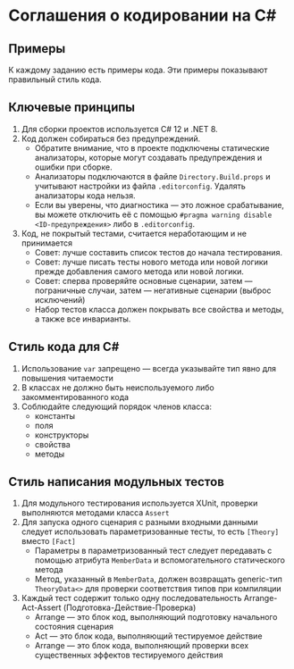 # Соглашения о кодировании на C#

## Примеры

К каждому заданию есть примеры кода. Эти примеры показывают правильный стиль кода.

## Ключевые принципы

1. Для сборки проектов используется C# 12 и .NET 8.
2. Код должен собираться без предупреждений.
    - Обратите внимание, что в проекте подключены статические анализаторы, которые могут создавать предупреждения и ошибки при сборке.
    - Анализаторы подключаются в файле `Directory.Build.props` и учитывают настройки из файла `.editorconfig`. Удалять анализаторы кода нельзя.
    - Если вы уверены, что диагностика — это ложное срабатывание, вы можете отключить её с помощью `#pragma warning disable <ID-предупреждения>` либо в `.editorconfig`.
3. Код, не покрытый тестами, считается неработающим и не принимается
    - Совет: лучше составить список тестов до начала тестирования.
    - Совет: лучше писать тесты нового метода или новой логики прежде добавления самого метода или новой логики.
    - Совет: сперва проверяйте основные сценарии, затем — пограничные случаи, затем — негативные сценарии (выброс исключений)
    - Набор тестов класса должен покрывать все свойства и методы, а также все инварианты.

## Стиль кода для C#

1. Использование `var` запрещено — всегда указывайте тип явно для повышения читаемости
2. В классах не должно быть неиспользуемого либо закомментированного кода
3. Соблюдайте следующий порядок членов класса:
    - константы
    - поля
    - конструкторы
    - свойства
    - методы

## Стиль написания модульных тестов

1. Для модульного тестирования используется XUnit, проверки выполняются методами класса `Assert`
2. Для запуска одного сценария с разными входными данными следует использовать параметризованные тесты, то есть `[Theory]` вместо `[Fact]`
    - Параметры в параметризованный тест следует передавать с помощью атрибута `MemberData` и вспомогательного статического метода
    - Метод, указанный в `MemberData`, должен возвращать generic-тип `TheoryData<>` для проверки соответствия типов при компиляции
3. Каждый тест содержит только одну последовательность Arrange-Act-Assert (Подготовка-Действие-Проверка)
    - Arrange — это блок код, выполняющий подготовку начального состояния сценария
    - Act — это блок кода, выполняющий тестируемое действие
    - Arrange — это блок кода, выполняющий проверки всех существенных эффектов тестируемого действия
